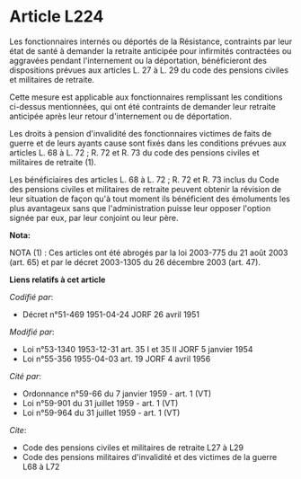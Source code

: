 # Article L224

Les fonctionnaires internés ou déportés de la Résistance, contraints par leur état de santé à demander la retraite anticipée
pour infirmités contractées ou aggravées pendant l'internement ou la déportation, bénéficieront des dispositions prévues aux
articles L. 27 à L. 29 du code des pensions civiles et militaires de retraite.

Cette mesure est applicable aux fonctionnaires remplissant les conditions ci-dessus mentionnées, qui ont été contraints de
demander leur retraite anticipée après leur retour d'internement ou de déportation.

Les droits à pension d'invalidité des fonctionnaires victimes de faits de guerre et de leurs ayants cause sont fixés dans les
conditions prévues aux articles L. 68 à L. 72 ; R. 72 et R. 73 du code des pensions civiles et militaires de retraite (1).

Les bénéficiaires des articles L. 68 à L. 72 ; R. 72 et R. 73 inclus du Code des pensions civiles et militaires de retraite
peuvent obtenir la révision de leur situation de façon qu'à tout moment ils bénéficient des émoluments les plus avantageux
sans que l'administration puisse leur opposer l'option signée par eux, par leur conjoint ou leur père.

**Nota:**

NOTA (1) : Ces articles ont été abrogés par la loi 2003-775 du 21 août 2003 (art. 65) et par le décret 2003-1305 du 26
décembre 2003 (art. 47).

**Liens relatifs à cet article**

_Codifié par_:

  - Décret n°51-469 1951-04-24 JORF 26 avril 1951

_Modifié par_:

  - Loi n°53-1340 1953-12-31 art. 35 I et 35 II JORF 5 janvier 1954
  - Loi n°55-356 1955-04-03 art. 19 JORF 4 avril 1956

_Cité par_:

  - Ordonnance n°59-66 du 7 janvier 1959 - art. 1 (VT)
  - Loi n°59-901 du 31 juillet 1959 - art. 1 (VT)
  - Loi n°59-964 du 31 juillet 1959 - art. 1 (VT)

_Cite_:

  - Code des pensions civiles et militaires de retraite L27 à L29
  - Code des pensions militaires d'invalidité et des victimes de la guerre L68 à L72

